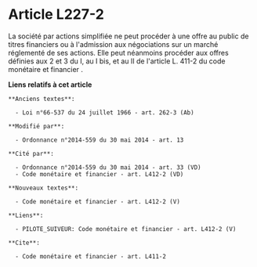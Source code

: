 # Article L227-2

La société par actions simplifiée ne peut procéder à une offre au public de titres financiers ou à l'admission aux
négociations sur un marché réglementé de ses actions. Elle peut néanmoins procéder aux offres définies aux 2 et 3 du I, au I
bis, et au 
II de l'article L. 411-2 du code monétaire et financier
.

**Liens relatifs à cet article**

	**Anciens textes**:

	  - Loi n°66-537 du 24 juillet 1966 - art. 262-3 (Ab)

	**Modifié par**:

	  - Ordonnance n°2014-559 du 30 mai 2014 - art. 13

	**Cité par**:

	  - Ordonnance n°2014-559 du 30 mai 2014 - art. 33 (VD)
	  - Code monétaire et financier - art. L412-2 (VD)

	**Nouveaux textes**:

	  - Code monétaire et financier - art. L412-2 (V)

	**Liens**:

	  - PILOTE_SUIVEUR: Code monétaire et financier - art. L412-2 (V)

	**Cite**:

	  - Code monétaire et financier - art. L411-2
